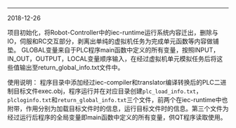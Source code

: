 
---
2018-12-26

项目初始化，将Robot-Controller中的iec-runtime运行系统内容迁出，删除与IO，伺服和RC交互部分，剥离出单纯的虚拟机任务为完成单元函数等内容做铺垫。
GLOBAL变量来自于PLC程序main函数中定义的所有变量，按照INPUT，IN_OUT，OUTPUT，LOCAL变量顺序输入，在经过虚拟机单元模拟任务后将这些值输出至return_global_info.txt文件中。

使用说明：
程序目录中添加经过iec-compiler和translator编译转换后的PLC二进制目标文件exec.obj，程序运行并在对应目录创建`plc_load_info.txt`，`plcloginfo.txt`和`return_global_info.txt`三个文件，前两个在iec-runtime中也附带，作用分别为加载目标文件时的信息，运行目标文件时的信息。第三个文件为经过运行后程序的全局变量即main函数中定义的所有变量，供QT程序读取使用。